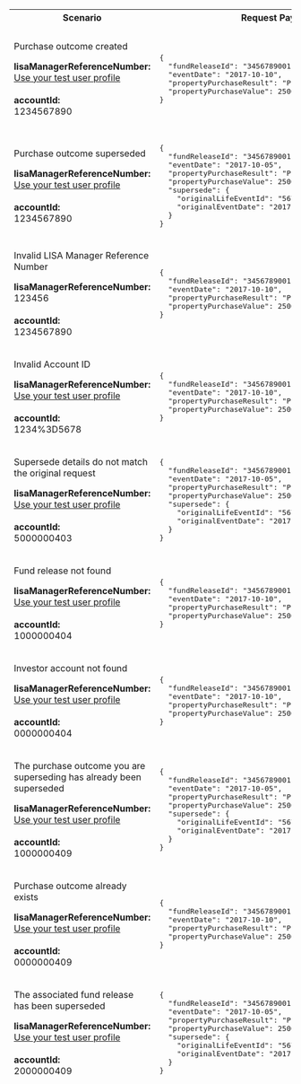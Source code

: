 <table>
  <colgroup>
    <col width="20%" />
    <col width="40%" />
    <col width="40%" />
  </colgroup>
  <thead>
    <tr>
      <th>Scenario</th>
      <th>Request Payload</th>
      <th>Response</th>
    </tr>
    <tr>
      <td>
        <p>Purchase outcome created</p>
        <p class="code--block"> <strong>lisaManagerReferenceNumber:</strong><br /> <a href="#testing">Use your test user profile</a><br /> <br /> <strong>accountId:</strong><br />1234567890 </p>
      </td>
      <td>
        <pre class="code--block">
{
  "fundReleaseId": "3456789001",
  "eventDate": "2017-10-10",
  "propertyPurchaseResult": "Purchase completed",
  "propertyPurchaseValue": 250000
}             
</pre>
      </td>
      <td>
        <p>HTTP status: <code class="code--slim">201 (Created)</code></p>
        <pre class="code--block">
{
  "status": 201,
  "success": true,
  "data": {
    "lifeEventId": "5678900001",
    "message": "Purchase outcome created"
  }
}               
</pre>
      </td>
    </tr>
    <tr>
      <td>
        <p>Purchase outcome superseded</p>
        <p class="code--block"> <strong>lisaManagerReferenceNumber:</strong><br /> <a href="#testing">Use your test user profile</a><br /> <br /> <strong>accountId:</strong><br />1234567890 </p>
      </td>
      <td>
        <pre class="code--block">
{
  "fundReleaseId": "3456789001",
  "eventDate": "2017-10-05",
  "propertyPurchaseResult": "Purchase completed",
  "propertyPurchaseValue": 250000,
  "supersede": {
    "originalLifeEventId": "5678900001",
    "originalEventDate": "2017-10-10"
  }
}                
</pre>
      </td>
      <td>
        <p>HTTP status: <code class="code--slim">201 (Created)</code></p>
        <pre class="code--block">
{
  "status": 201,
  "success": true,
  "data": {
    "lifeEventId": "5678900002",
    "message": "Purchase outcome superseded"
  }
}        
</pre>
      </td>
    </tr>
    <tr>
      <td>
        <p>Invalid LISA Manager Reference Number</p>
        <p class="code--block"> <strong>lisaManagerReferenceNumber:</strong><br /> 123456 <br /> <br /> <strong>accountId:</strong><br />1234567890 </p>
      </td>
      <td>
        <pre class="code--block">
{
  "fundReleaseId": "3456789001",
  "eventDate": "2017-10-10",
  "propertyPurchaseResult": "Purchase completed",
  "propertyPurchaseValue": 250000
}       
</pre>
      </td>
      <td>
        <p>HTTP status: <code class="code--slim">400 (Bad Request)</code></p>
        <pre class="code--block">
{
  "code": "BAD_REQUEST",
  "message": "lisaManagerReferenceNumber in the URL is in the wrong format"
}
</pre>
      </td>
    </tr>
    <tr>
      <td>
        <p>Invalid Account ID</p>
        <p class="code--block"> <strong>lisaManagerReferenceNumber:</strong><br /> <a href="#testing">Use your test user profile</a><br /> <br /> <strong>accountId:</strong><br />1234%3D5678 </p>
      </td>
      <td>
        <pre class="code--block">
{
  "fundReleaseId": "3456789001",
  "eventDate": "2017-10-10",
  "propertyPurchaseResult": "Purchase completed",
  "propertyPurchaseValue": 250000
}                                   
</pre>
      </td>
      <td>
        <p>HTTP status: <code class="code--slim">400 (Bad Request)</code></p>
        <pre class="code--block">
{
  "code": "BAD_REQUEST",
  "message": "accountId in the URL is in the wrong format"
}                                  
</pre>
      </td>
    </tr>
    <tr>
      <td>
        <p>Supersede details do not match the original request</p>
        <p class="code--block"> <strong>lisaManagerReferenceNumber:</strong><br /> <a href="#testing">Use your test user profile</a><br /> <br /> <strong>accountId:</strong><br />5000000403 </p>
      </td>
      <td>
        <pre class="code--block">
{
  "fundReleaseId": "3456789001",
  "eventDate": "2017-10-05",
  "propertyPurchaseResult": "Purchase completed",
  "propertyPurchaseValue": 250000,
  "supersede": {
    "originalLifeEventId": "5678900000",
    "originalEventDate": "2017-10-10"
  }
}    
</pre>
      </td>
      <td>
        <p>HTTP status: <code class="code--slim">403 (Forbidden)</code></p>
        <pre class="code--block">
{
  "code": "SUPERSEDED_LIFE_EVENT_MISMATCH_ERROR",
  "message": "originalLifeEventId and the originalEventDate do not match the information in the original request"
}  
</pre>
      </td>
    </tr>
    <tr>
      <td>
        <p>Fund release not found</p>
        <p class="code--block"> <strong>lisaManagerReferenceNumber:</strong><br /> <a href="#testing">Use your test user profile</a><br /> <br /> <strong>accountId:</strong><br />1000000404 </p>
      </td>
      <td>
        <pre class="code--block">
{
  "fundReleaseId": "3456789001",
  "eventDate": "2017-10-10",
  "propertyPurchaseResult": "Purchase completed",
  "propertyPurchaseValue": 250000
}                                    
</pre>
      </td>
      <td>
        <p>HTTP status: <code class="code--slim">404 (Not Found)</code></p>
        <pre class="code--block">
{
  "code" : "FUND_RELEASE_NOT_FOUND",
  "message" : "The fundReleaseId does not match HMRC’s records"
}                                                                                
</pre>
      </td>
    </tr>
    <tr>
      <td>
        <p>Investor account not found</p>
        <p class="code--block"> <strong>lisaManagerReferenceNumber:</strong><br /> <a href="#testing">Use your test user profile</a><br /> <br /> <strong>accountId:</strong><br />0000000404 </p>
      </td>
      <td>
        <pre class="code--block">
{
  "fundReleaseId": "3456789001",
  "eventDate": "2017-10-10",
  "propertyPurchaseResult": "Purchase completed",
  "propertyPurchaseValue": 250000
}  
</pre>
      </td>
      <td>
        <p>HTTP status: <code class="code--slim">404 (Not found)</code></p>
        <pre class="code--block">
{
  "code": "INVESTOR_ACCOUNTID_NOT_FOUND",
  "message": "The accountId does not match HMRC’s records"
}                                               
</pre>
      </td>
    </tr>
    <tr>
      <td>
        <p>The purchase outcome you are superseding has already been superseded</p>
        <p class="code--block"> <strong>lisaManagerReferenceNumber:</strong><br /> <a href="#testing">Use your test user profile</a><br /> <br /> <strong>accountId:</strong><br />1000000409 </p>
      </td>
      <td>
        <pre class="code--block">
{
  "fundReleaseId": "3456789001",
  "eventDate": "2017-10-05",
  "propertyPurchaseResult": "Purchase completed",
  "propertyPurchaseValue": 250000,
  "supersede": {
    "originalLifeEventId": "5678900001",
    "originalEventDate": "2017-10-10"
  }
}       
</pre>
      </td>
      <td>
        <p>HTTP status: <code class="code--slim">409 (Conflict)</code></p>
        <pre class="code--block">
{
  "code": "SUPERSEDED_LIFE_EVENT_ALREADY_SUPERSEDED",
  "message": "This life event has already been superseded",
  "lifeEventId": "5678900002"
}                        
</pre>
      </td>
    </tr>
    <tr>
      <td>
        <p>Purchase outcome already exists</p>
        <p class="code--block"> <strong>lisaManagerReferenceNumber:</strong><br /> <a href="#testing">Use your test user profile</a><br /> <br /> <strong>accountId:</strong><br />0000000409 </p>
      </td>
      <td>
        <pre class="code--block">
{
  "fundReleaseId": "3456789001",
  "eventDate": "2017-10-10",
  "propertyPurchaseResult": "Purchase completed",
  "propertyPurchaseValue": 250000
}                                                     
</pre>
      </td>
      <td>
        <p>HTTP status: <code class="code--slim">409 (Conflict)</code></p>
        <pre class="code--block">
{
  "code": "LIFE_EVENT_ALREADY_EXISTS",
  "message": "The investor’s life event has already been reported",
  "lifeEventId": "5678900001"
}                                               
</pre>
      </td>
    </tr>
    <tr>
      <td>
        <p>The associated fund release has been superseded</p>
        <p class="code--block"> <strong>lisaManagerReferenceNumber:</strong><br /> <a href="#testing">Use your test user profile</a><br /> <br /> <strong>accountId:</strong><br />2000000409 </p>
      </td>
      <td>
        <pre class="code--block">
{
  "fundReleaseId": "3456789001",
  "eventDate": "2017-10-05",
  "propertyPurchaseResult": "Purchase completed",
  "propertyPurchaseValue": 250000,
  "supersede": {
    "originalLifeEventId": "5678900001",
    "originalEventDate": "2017-10-10"
  }
}
</pre>
      </td>
      <td>
        <p>HTTP status: <code class="code--slim">409 (Conflict)</code></p>
        <pre class="code--block">
{
  "code": "FUND_RELEASE_SUPERSEDED",
  "message": "This fund release has already been superseded",
  "lifeEventId": "5678900001"
}                                               
</pre>
      </td>
    </tr>
  </thead>
</table>
